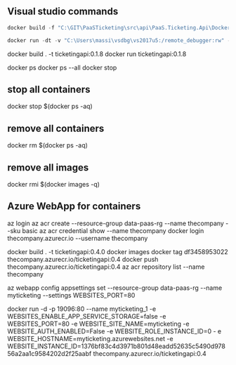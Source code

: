 ## Visual studio commands
```csharp
docker build -f "C:\GIT\PaaSTicketing\src\api\PaaS.Ticketing.Api\Dockerfile" -t paasticketingapi:dev --target base  --label "com.microsoft.created-by=visual-studio" --label "com.microsoft.visual-studio.project-name=PaaS.Ticketing.Api" "C:\GIT\PaaSTicketing\src\api" 
```
```csharp
docker run -dt -v "C:\Users\massi\vsdbg\vs2017u5:/remote_debugger:rw" -v "C:\GIT\PaaSTicketing\src\api\PaaS.Ticketing.Api:/app" -v "C:\Users\massi\AppData\Roaming\Microsoft\UserSecrets:/root/.microsoft/usersecrets:ro" -v "C:\Users\massi\AppData\Roaming\ASP.NET\Https:/root/.aspnet/https:ro" -v "C:\Users\massi\.nuget\packages\:/root/.nuget/fallbackpackages2" -v "C:\Program Files\dotnet\sdk\NuGetFallbackFolder:/root/.nuget/fallbackpackages" -e "DOTNET_USE_POLLING_FILE_WATCHER=1" -e "ASPNETCORE_ENVIRONMENT=Development" -e "NUGET_PACKAGES=/root/.nuget/fallbackpackages2" -e "NUGET_FALLBACK_PACKAGES=/root/.nuget/fallbackpackages;/root/.nuget/fallbackpackages2" -p 50875:80 -p 44327:443 --entrypoint tail paasticketingapi:dev -f /dev/null 
```

docker build . -t ticketingapi:0.1.8
docker run ticketingapi:0.1.8

docker ps
docker ps --all
docker stop 

## stop all containers
docker stop $(docker ps -aq)

## remove all containers
docker rm $(docker ps -aq)

## remove all images
docker rmi $(docker images -q)

## Azure WebApp for containers
az login
az acr create --resource-group data-paas-rg --name thecompany --sku basic 
az acr credential show --name thecompany
docker login thecompany.azurecr.io --username thecompany

docker build . -t ticketingapi:0.4.0
docker images
docker tag df3458953022 thecompany.azurecr.io/ticketingapi:0.4
docker push thecompany.azurecr.io/ticketingapi:0.4
az acr repository list --name thecompany

az webapp config appsettings set --resource-group data-paas-rg --name myticketing --settings WEBSITES_PORT=80

docker run -d -p 19096:80 --name myticketing_1 
	-e WEBSITES_ENABLE_APP_SERVICE_STORAGE=false 
	-e WEBSITES_PORT=80 -e WEBSITE_SITE_NAME=myticketing 
	-e WEBSITE_AUTH_ENABLED=False 
	-e WEBSITE_ROLE_INSTANCE_ID=0 -
	e WEBSITE_HOSTNAME=myticketing.azurewebsites.net 
	-e WEBSITE_INSTANCE_ID=1376bf83c4d3971b801d48eadd52635c5490d97856a2aa1c9584202d2f25aabf thecompany.azurecr.io/ticketingapi:0.4  